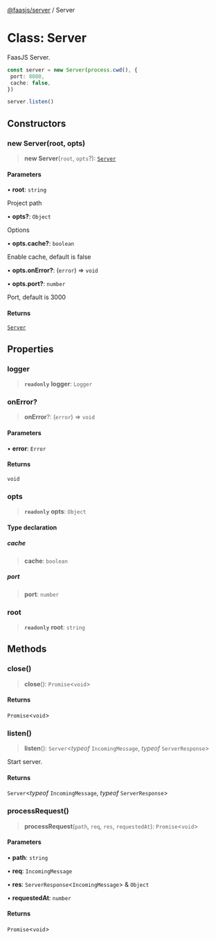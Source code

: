 [@faasjs/server](../README.md) / Server

# Class: Server

FaasJS Server.

```ts
const server = new Server(process.cwd(), {
 port: 8080,
 cache: false,
})

server.listen()
```

## Constructors

### new Server(root, opts)

> **new Server**(`root`, `opts`?): [`Server`](Server.md)

#### Parameters

• **root**: `string`

Project path

• **opts?**: `Object`

Options

• **opts\.cache?**: `boolean`

Enable cache, default is false

• **opts\.onError?**: (`error`) => `void`

• **opts\.port?**: `number`

Port, default is 3000

#### Returns

[`Server`](Server.md)

## Properties

### logger

> **`readonly`** **logger**: `Logger`

### onError?

> **onError**?: (`error`) => `void`

#### Parameters

• **error**: `Error`

#### Returns

`void`

### opts

> **`readonly`** **opts**: `Object`

#### Type declaration

##### cache

> **cache**: `boolean`

##### port

> **port**: `number`

### root

> **`readonly`** **root**: `string`

## Methods

### close()

> **close**(): `Promise`\<`void`\>

#### Returns

`Promise`\<`void`\>

### listen()

> **listen**(): `Server`\<*typeof* `IncomingMessage`, *typeof* `ServerResponse`\>

Start server.

#### Returns

`Server`\<*typeof* `IncomingMessage`, *typeof* `ServerResponse`\>

### processRequest()

> **processRequest**(`path`, `req`, `res`, `requestedAt`): `Promise`\<`void`\>

#### Parameters

• **path**: `string`

• **req**: `IncomingMessage`

• **res**: `ServerResponse`\<`IncomingMessage`\> & `Object`

• **requestedAt**: `number`

#### Returns

`Promise`\<`void`\>
